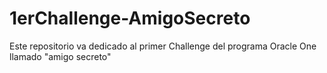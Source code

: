 # 1erChallenge-AmigoSecreto
Este repositorio va dedicado al primer Challenge del programa Oracle One llamado "amigo secreto"

